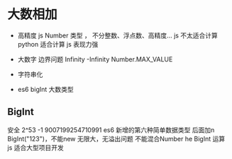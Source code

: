 # 大数相加

- 高精度
  js Number 类型 ， 不分整数、浮点数、高精度...
  js 不太适合计算 python 适合计算
  js 表现力强

- 大数字
  边界问题
  Infinity
  -Infinity
  Number.MAX_VALUE

- 字符串化

- es6 bigInt 大数类型

## BigInt
  安全 2^53 -1 9007199254710991
  es6 新增的第六种简单数据类型
  后面加n
  BigInt("123")，不能new
  无限大，无溢出问题
  不能混合Number he BigInt 运算
  js 适合大型项目开发
